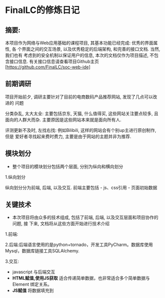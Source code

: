 # FinalLC的修炼日记

## 摘要:

  本项目作为网络与Web应用基础的课程项目, 其基本功能已经完成: 优秀的界面属性, 各
个界面之间的交互场景, 以及优秀稳定的后端架构, 和完善的接口文档. 当然, 我们也有
考虑到的安全机制以保证用户的信息, 本次的文档仅作为项目描述, 不包含接口信息.
有关接口信息请查看项目Github主页[https://github.com/FinalLC/soc-web-ide]


## 前期调研

  项目开始前夕, 调研主要针对了目前的电商数码产品推荐网站, 发现了几点可以改进的
问题

  分类杂乱, 太大太全: 主要包括京东, 天猫, 什么值得买, 这些网站关注要点较多, 且
面向的人群大而杂. 主要原因是这些网站本来就是面向所有人.

  评测更新不及时, 左找右找: 例如Bilibili, 这样的网站会有个别up主进行原创制作, 但是
爱好者寻找起来费时费力, 主要是由于网站的主题并非为推荐.


## 模块划分

* 整个项目的模块划分包括两个层面, 分别为纵向和横向划分

1.纵向划分

  纵向划分分为前端, 后端, 以及交互.
  前端主要包括
    - js、css引用
    - 页面初始数据


## 关键技术

* 本次项目将由众多的技术组成, 包括了前端, 后端, 以及交互层面和项目协作的问题, 接
   下来, 文档将从这些方面开始进行技术介绍

1.前端:


2.后端:后端语言使用的是python+tornado，开发工具PyCharm。数据库使用Mysql，数据库链接工具SQLAlchemy.

3.交互:
 *  javascript 与后端交互
   * __HTML赋值,使用JS获取__  适合传递简单数据，也非常适合多个简单数据与 Element 绑定关系。
   * __JS赋值__  将数据填充到 <script> 的 JavaScript 变量声明中。需要最快速度传递数据给 JS 并十分确定此数据稳定时，使用此方式。数据格式复杂的建议使用script填充JSON 或AJAX获取JSON 方法。
 *  JavaScript操纵DOM树
   * DOM 中的三个字母，D（Document）可以理解为整个 Web 加载的网页文档；O（Object）可以理解为类似 window 对象之类的东西，可以调用属性和方法，这里我们说的是 document对象；M（Model）可以理解为网页文档的树型结构。
   * 加载 HTML 页面时，Web 浏览器生成一个树型结构，用来表示页面内部结构。DOM 将这种树型结构理解为由节点组成.
   * 使用JavaScript操纵DOM树。包括查找节点、创建节点、复制节点、插入节点、删除节点和替换节点。


